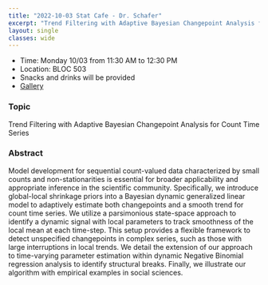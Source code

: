 ```yaml
---
title: "2022-10-03 Stat Cafe - Dr. Schafer"
excerpt: "Trend Filtering with Adaptive Bayesian Changepoint Analysis for Count Time Series"
layout: single
classes: wide
---
```


- Time: Monday 10/03 from 11:30 AM to 12:30 PM
- Location: BLOC 503
- Snacks and drinks will be provided
- [Gallery](/StatCafe/2022-10-03-gallery/)

### Topic

Trend Filtering with Adaptive Bayesian Changepoint Analysis for Count Time Series

### Abstract

Model development for sequential count-valued data characterized by small counts and non-stationarities is essential for broader applicability and appropriate inference in the scientific community. Specifically, we introduce global-local shrinkage priors into a Bayesian dynamic generalized linear model to adaptively estimate both changepoints and a smooth trend for count time series. We utilize a parsimonious state-space approach to identify a dynamic signal with local parameters to track smoothness of the local mean at each time-step. This setup provides a flexible framework to detect unspecified changepoints in complex series, such as those with large interruptions in local trends. We detail the extension of our approach to time-varying parameter estimation within dynamic Negative Binomial regression analysis to identify structural breaks. Finally, we illustrate our algorithm with empirical examples in social sciences.
